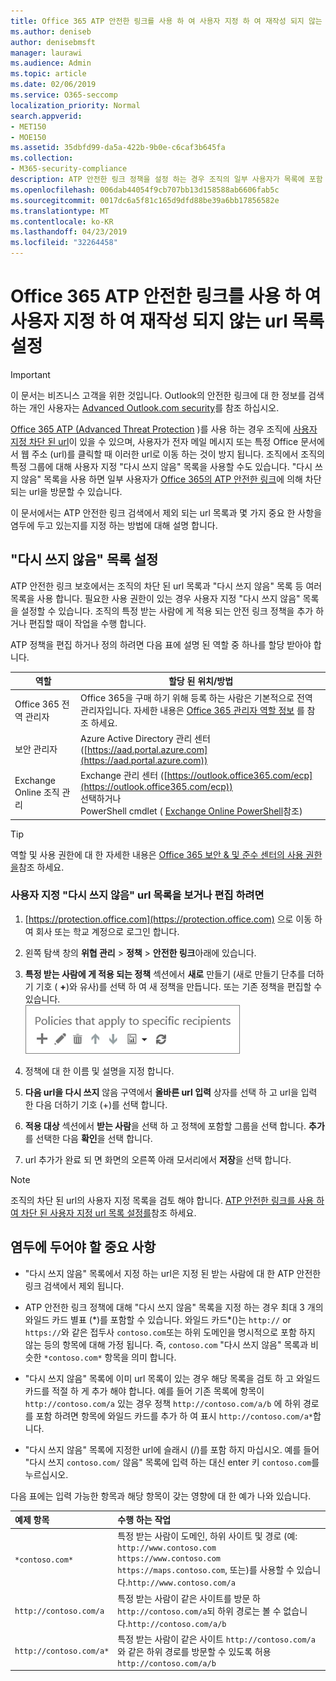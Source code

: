 ```yaml
---
title: Office 365 ATP 안전한 링크를 사용 하 여 사용자 지정 하 여 재작성 되지 않는 url 목록 설정
ms.author: deniseb
author: denisebmsft
manager: laurawi
ms.audience: Admin
ms.topic: article
ms.date: 02/06/2019
ms.service: O365-seccomp
localization_priority: Normal
search.appverid:
- MET150
- MOE150
ms.assetid: 35dbfd99-da5a-422b-9b0e-c6caf3b645fa
ms.collection:
- M365-security-compliance
description: ATP 안전한 링크 정책을 설정 하는 경우 조직의 일부 사용자가 목록에 포함 된 사이트를 방문할 수 있도록 하기 위해 다음 url 목록을 포함 하 여이를 재작성 합니다.
ms.openlocfilehash: 006dab44054f9cb707bb13d158588ab6606fab5c
ms.sourcegitcommit: 0017dc6a5f81c165d9dfd88be39a6bb17856582e
ms.translationtype: MT
ms.contentlocale: ko-KR
ms.lasthandoff: 04/23/2019
ms.locfileid: "32264458"
---
```

# <a name="set-up-a-custom-do-not-rewrite-urls-list-using-office-365-atp-safe-links"></a>Office 365 ATP 안전한 링크를 사용 하 여 사용자 지정 하 여 재작성 되지 않는 url 목록 설정

> [!IMPORTANT]
> 이 문서는 비즈니스 고객을 위한 것입니다. Outlook의 안전한 링크에 대 한 정보를 검색 하는 개인 사용자는 [Advanced Outlook.com security](https://support.office.com/article/advanced-outlook-com-security-for-office-365-subscribers-882d2243-eab9-4545-a58a-b36fee4a46e2)를 참조 하십시오.

[Office 365 ATP (Advanced Threat Protection](office-365-atp.md) )를 사용 하는 경우 조직에 [사용자 지정 차단 된 url](set-up-a-custom-blocked-urls-list-wtih-atp.md)이 있을 수 있으며, 사용자가 전자 메일 메시지 또는 특정 Office 문서에서 웹 주소 (url)를 클릭할 때 이러한 url로 이동 하는 것이 방지 됩니다. 조직에서 조직의 특정 그룹에 대해 사용자 지정 "다시 쓰지 않음" 목록을 사용할 수도 있습니다. "다시 쓰지 않음" 목록을 사용 하면 일부 사용자가 [Office 365의 ATP 안전한 링크](atp-safe-links.md)에 의해 차단 되는 url을 방문할 수 있습니다. 
  
이 문서에서는 ATP 안전한 링크 검색에서 제외 되는 url 목록과 몇 가지 중요 한 사항을 염두에 두고 있는지를 지정 하는 방법에 대해 설명 합니다.

## <a name="set-up-a-do-not-rewrite-list"></a>"다시 쓰지 않음" 목록 설정

ATP 안전한 링크 보호에서는 조직의 차단 된 url 목록과 "다시 쓰지 않음" 목록 등 여러 목록을 사용 합니다. 필요한 사용 권한이 있는 경우 사용자 지정 "다시 쓰지 않음" 목록을 설정할 수 있습니다. 조직의 특정 받는 사람에 게 적용 되는 안전 링크 정책을 추가 하거나 편집할 때이 작업을 수행 합니다. 

ATP 정책을 편집 하거나 정의 하려면 다음 표에 설명 된 역할 중 하나를 할당 받아야 합니다.

|역할  |할당 된 위치/방법  |
|---------|---------|
|Office 365 전역 관리자 |Office 365을 구매 하기 위해 등록 하는 사람은 기본적으로 전역 관리자입니다. 자세한 내용은 [Office 365 관리자 역할 정보](https://docs.microsoft.com/office365/admin/add-users/about-admin-roles) 를 참조 하세요.         |
|보안 관리자 |Azure Active Directory 관리 센터 ([https://aad.portal.azure.com](https://aad.portal.azure.com))|
|Exchange Online 조직 관리 |Exchange 관리 센터 ([https://outlook.office365.com/ecp](https://outlook.office365.com/ecp)) <br> 선택하거나  <br>  PowerShell cmdlet ( [Exchange Online PowerShell](https://docs.microsoft.com/powershell/exchange/exchange-online/exchange-online-powershell?view=exchange-ps)참조) |

> [!TIP]
> 역할 및 사용 권한에 대 한 자세한 내용은 [Office 365 보안 &amp; 및 준수 센터의 사용 권한을](permissions-in-the-security-and-compliance-center.md)참조 하세요.

### <a name="to-view-or-edit-a-custom-do-not-rewrite-urls-list"></a>사용자 지정 "다시 쓰지 않음" url 목록을 보거나 편집 하려면
  
1. [https://protection.office.com](https://protection.office.com) 으로 이동 하 여 회사 또는 학교 계정으로 로그인 합니다. 
    
2. 왼쪽 탐색 창의 **위협 관리** \> **정책** \> **안전한 링크**아래에 있습니다.
    
3. **특정 받는 사람에 게 적용 되는 정책** 섹션에서 **새로** 만들기 (새로 만들기 단추를 더하기 기호 ( **+**)와 유사)를 선택 하 여 새 정책을 만듭니다. 또는 기존 정책을 편집할 수 있습니다.<br/>![특정 전자 메일 받는 사람에 대 한 안전한 링크 정책을 추가 하려면 새로 만들기를 선택 합니다.](media/01073f42-3cec-4ddb-8c10-4d33ec434676.png)
  
4. 정책에 대 한 이름 및 설명을 지정 합니다.
    
5. **다음 url을 다시 쓰지** 않음 구역에서 **올바른 url 입력** 상자를 선택 하 고 url을 입력 한 다음 더하기 기호 (+)를 선택 합니다. 
    
6. **적용 대상** 섹션에서 **받는 사람**을 선택 하 고 정책에 포함할 그룹을 선택 합니다. **추가**를 선택한 다음 **확인**을 선택 합니다.
    
7. url 추가가 완료 되 면 화면의 오른쪽 아래 모서리에서 **저장**을 선택 합니다.
    
> [!NOTE]
> 조직의 차단 된 url의 사용자 지정 목록을 검토 해야 합니다. [ATP 안전한 링크를 사용 하 여 차단 된 사용자 지정 url 목록 설정를](set-up-a-custom-blocked-urls-list-wtih-atp.md)참조 하세요. 
  
## <a name="important-points-to-keep-in-mind"></a>염두에 두어야 할 중요 사항

- "다시 쓰지 않음" 목록에서 지정 하는 url은 지정 된 받는 사람에 대 한 ATP 안전한 링크 검색에서 제외 됩니다.
 
- ATP 안전한 링크 정책에 대해 "다시 쓰지 않음" 목록을 지정 하는 경우 최대 3 개의 와일드 카드 별표 (\*)를 포함할 수 있습니다. 와일드 카드\*()는 `http://` or `https://`와 같은 접두사 `contoso.com`또는 하위 도메인을 명시적으로 포함 하지 않는 등의 항목에 대해 가정 됩니다. 즉, `contoso.com` "다시 쓰지 않음" 목록과 비슷한 `*contoso.com*` 항목을 의미 합니다.

- "다시 쓰지 않음" 목록에 이미 url 목록이 있는 경우 해당 목록을 검토 하 고 와일드 카드를 적절 하 게 추가 해야 합니다. 예를 들어 기존 목록에 항목이 `http://contoso.com/a` 있는 경우 정책 `http://contoso.com/a/b` 에 하위 경로를 포함 하려면 항목에 와일드 카드를 추가 하 여 표시 `http://contoso.com/a*`합니다.
    
- "다시 쓰지 않음" 목록에 지정한 url에 슬래시 (/)를 포함 하지 마십시오. 예를 들어 "다시 쓰지 `contoso.com/` 않음" 목록에 입력 하는 대신 enter 키 `contoso.com`를 누르십시오.
    
다음 표에는 입력 가능한 항목과 해당 항목이 갖는 영향에 대 한 예가 나와 있습니다.
    
|**예제 항목**|**수행 하는 작업**|
|:-----|:-----|
|`*contoso.com*`  <br/> |특정 받는 사람이 도메인, 하위 사이트 및 경로 (예: `http://www.contoso.com` `https://www.contoso.com` `https://maps.contoso.com`, 또는)를 사용할 수 있습니다.`http://www.contoso.com/a`  <br/> |
|`http://contoso.com/a`  <br/> |특정 받는 사람이 같은 사이트를 방문 하 `http://contoso.com/a`되 하위 경로는 볼 수 없습니다.`http://contoso.com/a/b`  <br/> |
|`http://contoso.com/a*`  <br/> |특정 받는 사람이 같은 사이트 `http://contoso.com/a` 와 같은 하위 경로를 방문할 수 있도록 허용`http://contoso.com/a/b`  <br/> |
   
 
